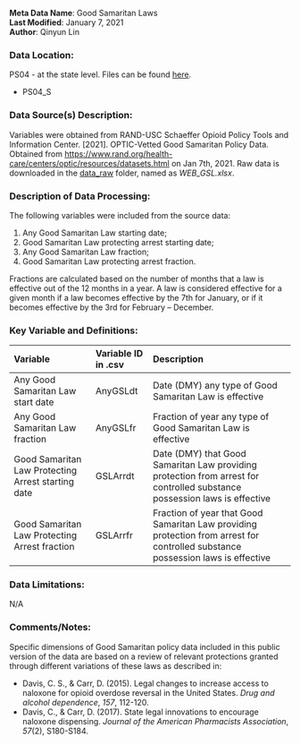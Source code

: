 **Meta Data Name**: Good Samaritan Laws  
**Last Modified**: January 7, 2021  
**Author**: Qinyun Lin  

### Data Location: 
PS04 - at the state level. Files can be found [here](https://github.com/GeoDaCenter/opioid-policy-scan/tree/master/Policy_Scan/data_final).
* PS04_S  

### Data Source(s) Description:  
Variables were obtained from RAND-USC Schaeffer Opioid Policy Tools and Information Center. [2021]. OPTIC-Vetted Good Samaritan Policy Data. Obtained from https://www.rand.org/health-care/centers/optic/resources/datasets.html on Jan 7th, 2021. Raw data is downloaded in the [data_raw](https://github.com/GeoDaCenter/opioid-policy-scan/tree/master/Policy_Scan/data_raw) folder, named as *WEB_GSL.xlsx*. 

### Description of Data Processing: 
The following variables were included from the source data:
1. Any Good Samaritan Law starting date;
2. Good Samaritan Law protecting arrest starting date;
3. Any Good Samaritan Law fraction;
4. Good Samaritan Law protecting arrest fraction.

Fractions are calculated based on the number of months that a law is effective out of the 12 months in a year. A law is considered effective for a given month if a law becomes effective by the 7th for January, or if it becomes effective by the 3rd for February – December.

### Key Variable and Definitions:
| Variable | Variable ID in .csv | Description |
|:---------|:--------------------|:------------|
| Any Good Samaritan Law start date | AnyGSLdt | Date (DMY) any type of Good Samaritan Law is effective |
| Any Good Samaritan Law fraction | AnyGSLfr | Fraction of year any type of Good Samaritan Law is effective |
| Good Samaritan Law Protecting Arrest starting date | GSLArrdt | Date (DMY) that Good Samaritan Law providing protection from arrest for controlled substance possession laws is effective |
| Good Samaritan Law Protecting Arrest fraction | GSLArrfr | Fraction of year that Good Samaritan Law providing protection from arrest for controlled substance possession laws is effective |

### Data Limitations:
N/A

### Comments/Notes:
Specific dimensions of Good Samaritan policy data included in this public version of the data are based on a review of relevant protections granted through different variations of these laws as described in:
* Davis, C. S., & Carr, D. (2015). Legal changes to increase access to naloxone for opioid overdose
reversal in the United States. *Drug and alcohol dependence*, *157*, 112-120.
* Davis, C., & Carr, D. (2017). State legal innovations to encourage naloxone dispensing. *Journal of the American Pharmacists Association*, *57*(2), S180-S184. 
